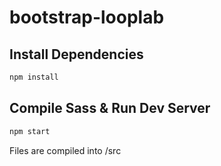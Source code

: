 # bootstrap-looplab

## Install Dependencies

```bash
npm install 
```

## Compile Sass & Run Dev Server

```bash
npm start
```

Files are compiled into /src
